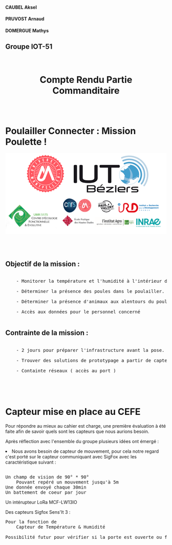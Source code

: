 <link rel="stylesheet" href="style.css">

#### CAUBEL Aksel
#### PRUVOST Arnaud
#### DOMERGUE Mathys
## Groupe IOT-51

</br>

<h1 class='headerTemplate'><center>Compte Rendu Partie Commanditaire</center></h1>

</br>
</br>

# Poulailler Connecter : Mission Poulette !

<div style="background-color:white">
<center>
<img src=".\image\logo_iut_um.png"/>

<img src=".\image\commanditaire.PNG"/>
</center>
</div>

<br>
<br>
<br>

<h2 class="underline"> Objectif de la mission : </h2>

<pre>

    - Monitorer la température et l'humidité à l'intérieur du poulailler (bien-être animal).

    - Déterminer la présence des poules dans le poulailler. Il faudra notamment s'assurer de la présence des poules dans le poulailler lorsque celui-ci est fermé durant la nuit.

    - Déterminer la présence d'animaux aux alentours du poulailler durant la nuit. On suppose qu'un animal présent la nuit dans l'enclos est forcément un renard. En cas de présence avérée, le client pourra déclencher à distance un dispositif lumineux et sonore destiné à faire fuir le renard.

    - Accès aux données pour le personnel concerné

</pre>

<h2 class="underline"> Contrainte de la mission : </h2>


<pre>

    - 2 jours pour préparer l'infrastructure avant la pose.
  
    - Trouver des solutions de prototypage a partir de capteurs imposés.
  
    - Containte réseaux ( accès au port )

</pre>



<div style="page-break-after: always; visibility: hidden"> 
\pagebreak 
</div>

<div style="page-break-after: always; visibility: hidden"> 
\pagebreak 
</div>

# Capteur mise en place au CEFE


<p>Pour répondre au mieux au cahier est charge, une première évaluation à été faite afin de savoir quels sont les capteurs que nous aurions besoin.</p>
<p>Après réflection avec l'ensemble du groupe plusieurs idées ont émergé : </p>

<li>Nous avons besoin de capteur de mouvement, pour cela notre regard c'est porté sur le capteur communiquant avec SigFox avec les caractéristique suivant : </li>

<pre> 
Un champ de vision de 90° * 90°
    Pouvant repéré un mouvement jusqu'à 5m
Une donnée envoyé chaque 30min
Un battement de coeur par jour
</pre>

Un intérupteur LoRa MCF-LW13IO

Des capteurs Sigfox Sens'It 3 :
<pre>Pour la fonction de 
    Capteur de Température & Humidité
    
Possibilité futur pour vérifier si la porte est ouverte ou fermé avec sa fonction magnéto-mètre </pre>